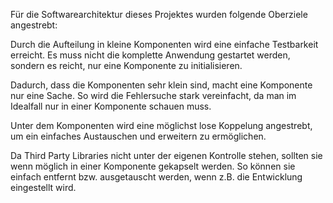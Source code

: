 Für die Softwarearchitektur dieses Projektes wurden folgende Oberziele angestrebt:

Durch die Aufteilung in kleine Komponenten wird eine einfache Testbarkeit erreicht. Es muss nicht die komplette Anwendung gestartet werden, sondern es reicht, nur eine Komponente zu initialisieren. 

Dadurch, dass die Komponenten sehr klein sind, macht eine Komponente nur eine Sache. So wird die Fehlersuche stark vereinfacht, da man im Idealfall nur in einer Komponente schauen muss. 

Unter dem Komponenten wird eine möglichst lose Koppelung angestrebt, um ein einfaches Austauschen und erweitern zu ermöglichen.

Da Third Party Libraries nicht unter der eigenen Kontrolle stehen,  sollten sie wenn möglich in einer Komponente gekapselt werden. So können sie einfach entfernt bzw. ausgetauscht werden, wenn z.B. die Entwicklung eingestellt wird.